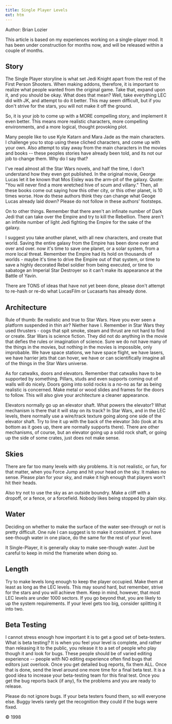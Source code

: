 ```yaml
---
title: Single Player Levels
ext: htm
---
```


Author: Brian Lozier
  
This article is based on my experiences working on a single-player mod. It has 
been under construction for months now, and will be released within a couple of
months.  

## Story

The Single Player storyline is what set Jedi Knight apart from the rest
of the First Person Shooters. When making addons, therefore, it is
important to realize what people wanted from the original game. Take
that, expand upon it, and you should be okay. What does that mean? Well,
take everything LEC did with JK, and attempt to do it better. This may
seem difficult, but if you don't strive for the stars, you will not make
it off the ground.  
  
So, it is your job to come up with a MORE compelling story, and
implement it even better. This means more realistic characters, more
compelling environments, and a more logical, thought provoking plot.  
  
Many people like to use Kyle Katarn and Mara Jade as the main
characters. I challenge you to stop using these cliched characters, and
come up with your own. Also attempt to stay away from the main
characters in the movies and books -- these peoples stories have already
been told, and its not our job to change them. Why do I say that?  
  
I've read almost all the Star Wars novels, and half the time, I don't
understand how they even got published. In the original movie, George
Lucas let it be known that Mos Eisley was the arm-pit of the galaxy.
Quote: "You will never find a more wretched hive of scum and villany."
Then, all these books come out saying how this other city, or this other
planet, is 10 times worse. How do these authors think they can change
what Geoge Lucas already laid down? Please do not follow in these
authors' footsteps.  
  
On to other things. Remember that there aren't an infinate number of
Dark Jedi that can take over the Empire and try to kill the Rebellion.
There aren't an infinite number of light Jedi fighting the Empire for
the sake of the galaxy.  
  
I suggest you take another planet, with all new characters, and create
that world. Saving the entire galaxy from the Empire has been done over
and over and over. now it's time to save one planet, or a solar system,
from a more local threat. Remember the Empire had its hold on thousands
of worlds - maybe it's time to drive the Empire out of that system, or
time to save a highly decorated Rebel soldier from being executed, or
time to sabatoge an Imperial Star Destroyer so it can't make its
appearance at the Battle of Yavin.  
  
There are TONS of ideas that have not yet been done, please don't
attempt to re-hash or re-do what LucasFilm or Lucasarts has already
done.  
  
## Architecture

Rule of thumb: Be realistic and true to Star Wars. Have you ever seen a
platform suspended in thin air? Niether have I. Remember in Star Wars
they used thrusters - cogs that spit smoke, steam and thrust are not
hard to find or create. Star Wars is science fiction. They did not do
anything in the movie that defies the rules or imagination of science.
Sure we do not have many of the things in the movies, but nothing in the
movies is impossible, only improbable. We have space stations, we have
space flight, we have lasers, we have harrier jets that can hover, we
have or can scientifically imagine all of the things in the Star Wars
universe.  
  
As for catwalks, doors and elevators. Remember that catwalks have to be
supported by something. Pillars, studs and even supports coming out of
walls will do nicely. Doors going into solid rocks is a no-no as far as
being realistic is concerned. Make metal or wood slides and frames for
the doors to follow. This will also give your architecture a cleaner
appearance.  
  
Elevators normally go up an elevator shaft. What powers the elevator?
What mechanism is there that it will stay on its track? In Star Wars,
and in the LEC levels, there normally use a wire/track texture going
along one side of the elevator shaft. Try to line it up with the back of
the elevator 3do (look at its bottom as it goes up, there are normally
supports there). There are other mechanisms, of course, but an elevator
going up a solid rock shaft, or going up the side of some crates, just
does not make sense.  
 
## Skies

There are far too many levels with sky problems. It is not realistic, or
fun, for that matter, when you Force Jump and hit your head on the sky.
It makes no sense. Please plan for your sky, and make it high enough
that players won't hit their heads.  
  
Also try not to use the sky as an outside boundry. Make a cliff with a
dropoff, or a fence, or a forcefield. Nobody likes being stopped by
plain sky.  
  
## Water

Deciding on whether to make the surface of the water see-through or not
is pretty difficult. One rule I can suggest is to make it consistent. If
you have see-though water in one place, do the same for the rest of your
level.  
  
It Single-Player, it is generally okay to make see-though water. Just be
careful to keep in mind the framerate when doing so.  
  
## Length

Try to make levels long enough to keep the player occupied. Make them at
least as long as the LEC levels. This may sound hard, but remember,
strive for the stars and you will achieve them. Keep in mind, however,
that most LEC levels are under 1000 sectors. If you go beyond that, you
are likely to up the system requirements. If your level gets too big,
consider splitting it into two.  
  
## Beta Testing

I cannot stress enough how important it is to get a good set of
beta-testers. What is beta testing? It is when you feel your level is
complete, and rather than releasing it to the public, you release it to
a set of people who play though it and look for bugs. These people
should be of varied editing experience -- people with NO editing
experience often find bugs that editors just overlook. Once you get
detailed bug reports, fix them ALL. Once that is done, send the level
around one more time for a final beta test. It is a good idea to
increase your beta-testing team for this final test. Once you get the
bug reports back (if any), fix the problems and you are ready to
release.  
  
Please do not ignore bugs. If your beta testers found them, so will
everyone else. Buggy levels rarely get the recognition they could if the
bugs were fixed.  
  
© 1998

